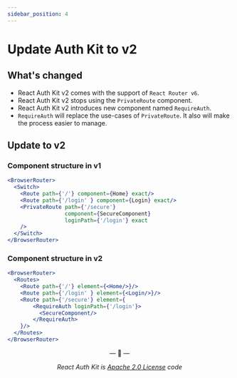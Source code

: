 ```yaml
---
sidebar_position: 4
---
```


# Update Auth Kit to v2

## What's changed

- React Auth Kit v2 comes with the support of `React Router v6`.
- React Auth Kit v2 stops using the `PrivateRoute` component.
- React Auth Kit v2 introduces new component named `RequireAuth`.
- `RequireAuth` will replace the use-cases of `PrivateRoute`. It also will make the process easier to manage.

## Update to v2

### Component structure in v1
```jsx title="RouteComponent"
<BrowserRouter>
  <Switch>
    <Route path={'/'} component={Home} exact/>
    <Route path={'/login' } component={Login} exact/>
    <PrivateRoute path={'/secure'}
                  component={SecureComponent}
                  loginPath={'/login'} exact
    />
  </Switch>
</BrowserRouter>
```
### Component structure in v2
```jsx title="RouteComponent"
<BrowserRouter>
  <Routes>
    <Route path={'/'} element={<Home/>}/>
    <Route path={'/login' } element={<Login/>}/>
    <Route path={'/secure'} element={
        <RequireAuth loginPath={'/login'}>
          <SecureComponent/>
        </RequireAuth>
    }/>
  </Routes>
</BrowserRouter>
```

<p align="center">&mdash; 🔑  &mdash;</p>
<p align="center"><i>React Auth Kit is <a href="https://github.com/react-auth-kit/react-auth-kit/blob/master/LICENSE">Apache 2.0 License</a> code</i></p>


